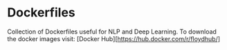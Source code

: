 # Dockerfiles

Collection of Dockerfiles useful for NLP and Deep Learning. To download the docker images 
visit: [Docker Hub][https://hub.docker.com/r/floydhub/]


